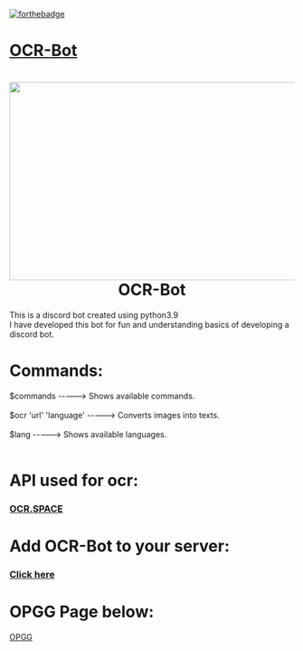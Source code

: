 [![forthebadge](https://forthebadge.com/images/badges/made-with-python.svg)](http://forthebadge.com)
# [OCR-Bot](https://github.com/ErdemIpek/OCR-DiscordBot)
<h1 align="center">
<img src="https://i.imgur.com/M2lziSA.png" width="550" height="350" align="center">
  <br>
 OCR-Bot
</h1>

This is a discord bot created using python3.9<br>
I have developed this bot for fun and understanding basics of developing a discord bot.</p>

# Commands:

$commands -----> Shows available commands.<br><br>
$ocr 'url' 'language' -----> Converts images into texts.<br><br>
$lang -----> Shows available languages.<br><br>

# API used for ocr: 

### [OCR.SPACE](https://ocr.space/OCRAPI)

# Add OCR-Bot to your server:

### [Click here](https://discord.com/api/oauth2/authorize?client_id=784460843206311938&permissions=522304&scope=bot)

# OPGG Page below:
[OPGG](https://top.gg/bot/784460843206311938)
